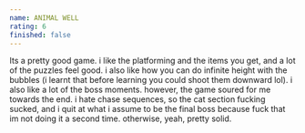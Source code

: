 ```yaml
---
name: ANIMAL WELL
rating: 6
finished: false
---
```


Its a pretty good game. i like the platforming and the items you get, and a lot of the puzzles feel good. i also like how you can do infinite height with the bubbles (i learnt that before learning you could shoot them downward lol). i also like a lot of the boss moments. however, the game soured for me towards the end. i hate chase sequences, so the cat section fucking sucked, and i quit at what i assume to be the final boss because fuck that im not doing it a second time. otherwise, yeah, pretty solid.
